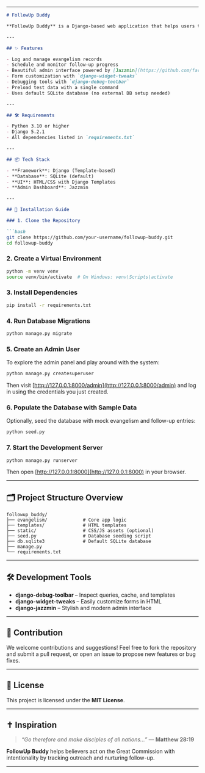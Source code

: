 
---

````markdown
# FollowUp Buddy

**FollowUp Buddy** is a Django-based web application that helps users track evangelism efforts and follow-up activities. Built using Django templates (not DRF), it offers a simple, user-friendly interface to stay intentional and accountable in soul-winning.

---

## ✨ Features

- Log and manage evangelism records
- Schedule and monitor follow-up progress
- Beautiful admin interface powered by [Jazzmin](https://github.com/farridav/django-jazzmin)
- Form customization with `django-widget-tweaks`
- Debugging tools with `django-debug-toolbar`
- Preload test data with a single command
- Uses default SQLite database (no external DB setup needed)

---

## 🛠 Requirements

- Python 3.10 or higher
- Django 5.2.1
- All dependencies listed in `requirements.txt`

---

## 📦 Tech Stack

- **Framework**: Django (Template-based)
- **Database**: SQLite (default)
- **UI**: HTML/CSS with Django Templates
- **Admin Dashboard**: Jazzmin

---

## 🧪 Installation Guide

### 1. Clone the Repository

```bash
git clone https://github.com/your-username/followup-buddy.git
cd followup-buddy
````

### 2. Create a Virtual Environment

```bash
python -m venv venv
source venv/bin/activate  # On Windows: venv\Scripts\activate
```

### 3. Install Dependencies

```bash
pip install -r requirements.txt
```

### 4. Run Database Migrations

```bash
python manage.py migrate
```

### 5. Create an Admin User

To explore the admin panel and play around with the system:

```bash
python manage.py createsuperuser
```

Then visit [http://127.0.0.1:8000/admin](http://127.0.0.1:8000/admin) and log in using the credentials you just created.

### 6. Populate the Database with Sample Data

Optionally, seed the database with mock evangelism and follow-up entries:

```bash
python seed.py
```

### 7. Start the Development Server

```bash
python manage.py runserver
```

Then open [http://127.0.0.1:8000](http://127.0.0.1:8000) in your browser.

---

## 🗂 Project Structure Overview

```
followup_buddy/
├── evangelism/             # Core app logic
├── templates/              # HTML templates
├── static/                 # CSS/JS assets (optional)
├── seed.py                 # Database seeding script
├── db.sqlite3              # Default SQLite database
├── manage.py
└── requirements.txt
```

---

## 🛠 Development Tools

* **django-debug-toolbar** – Inspect queries, cache, and templates
* **django-widget-tweaks** – Easily customize forms in HTML
* **django-jazzmin** – Stylish and modern admin interface

---

## 🙌 Contribution

We welcome contributions and suggestions! Feel free to fork the repository and submit a pull request, or open an issue to propose new features or bug fixes.

---

## 📄 License

This project is licensed under the **MIT License**.

---

## ✝️ Inspiration

> *“Go therefore and make disciples of all nations...”* — **Matthew 28:19**

**FollowUp Buddy** helps believers act on the Great Commission with intentionality by tracking outreach and nurturing follow-up.

---